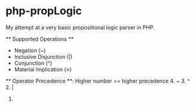 php-propLogic
=============

My attempt at a very basic propositional logic parser in PHP.

** Supported Operations **
* Negation (~)
* Inclusive Disjunction (|)
* Conjunction (^)
* Material Implication (>)

** Operator Precedence **:
Higher number == higher precedence
4. ~
3. ^
2. |
1. >